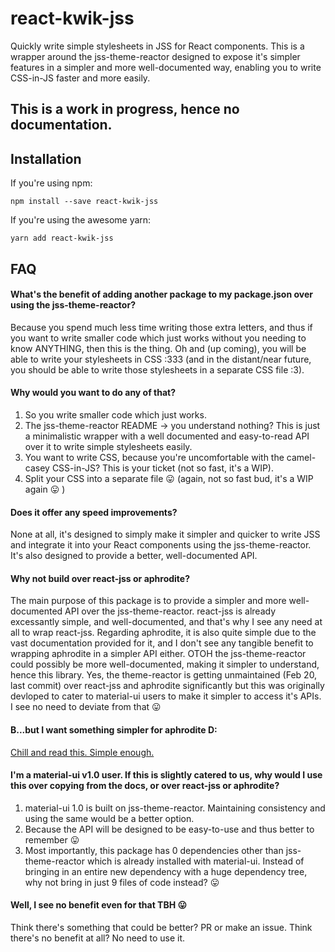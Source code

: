 # react-kwik-jss
Quickly write simple stylesheets in JSS for React components. This is a wrapper around the jss-theme-reactor designed to expose it's simpler features in a simpler and more well-documented way, enabling you to write CSS-in-JS faster and more easily.
## This is a work in progress, hence no documentation.
## Installation
If you're using npm:
```shell
npm install --save react-kwik-jss
```
If you're using the awesome yarn:
```shell
yarn add react-kwik-jss
```
## FAQ
#### What's the benefit of adding another package to my package.json over using the jss-theme-reactor?
Because you spend much less time writing those extra letters, and thus if you want to write smaller code which just works without you needing to know ANYTHING, then this is the thing.
Oh and (up coming), you will be able to write your stylesheets in CSS :333 (and in the distant/near future, you should be able to write those stylesheets in a separate CSS file :3).
#### Why would you want to do any of that?
1. So you write smaller code which just works.
2. The jss-theme-reactor README -> you understand nothing? This is just a minimalistic wrapper with a well documented and easy-to-read API over it to write simple stylesheets easily.
3. You want to write CSS, because you're uncomfortable with the camel-casey CSS-in-JS? This is your ticket (not so fast, it's a WIP).
4. Split your CSS into a separate file :stuck_out_tongue: (again, not so fast bud, it's a WIP again :stuck_out_tongue: )
#### Does it offer any speed improvements?
None at all, it's designed to simply make it simpler and quicker to write JSS and integrate it into your React components using the jss-theme-reactor. It's also designed to provide a better, well-documented API.
#### Why not build over react-jss or aphrodite?
The main purpose of this package is to provide a simpler and more well-documented API over the jss-theme-reactor. react-jss is already excessantly simple, and well-documented, and that's why I see any need at all to wrap react-jss. Regarding aphrodite, it is also quite simple due to the vast documentation provided for it, and I don't see any tangible benefit to wrapping aphrodite in a simpler API either. OTOH the jss-theme-reactor could possibly be more well-documented, making it simpler to understand, hence this library. Yes, the theme-reactor is getting unmaintained (Feb 20, last commit) over react-jss and aphrodite significantly but this was originally devloped to cater to material-ui users to make it simpler to access it's APIs. I see no need to deviate from that :stuck_out_tongue:
#### B...but I want something simpler for aphrodite D:
[Chill and read this. Simple enough.](https://github.com/Khan/aphrodite/blob/master/README.md)
#### I'm a material-ui v1.0 user. If this is slightly catered to us, why would I use this over copying from the docs, or over react-jss or aphrodite?
1. material-ui 1.0 is built on jss-theme-reactor. Maintaining consistency and using the same would be a better option.
2. Because the API will be designed to be easy-to-use and thus better to remember :stuck_out_tongue:
3. Most importantly, this package has 0 dependencies other than jss-theme-reactor which is already installed with material-ui. Instead of bringing in an entire new dependency with a huge dependency tree, why not bring in just 9 files of code instead? :stuck_out_tongue:
#### Well, I see no benefit even for that TBH :stuck_out_tongue:
Think there's something that could be better? PR or make an issue. Think there's no benefit at all? No need to use it.